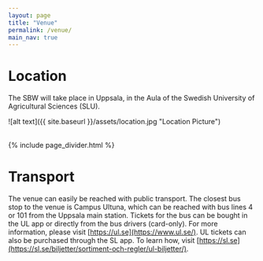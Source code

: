 ```yaml
---
layout: page
title: "Venue"
permalink: /venue/
main_nav: true
---
```


# Location

The SBW will take place in Uppsala, in the Aula of the Swedish University of Agricultural Sciences (SLU). 

![alt text]({{ site.baseurl }}/assets/location.jpg "Location Picture")

<br>
 {% include page_divider.html %}

# Transport

The venue can easily be reached with public transport. The closest bus stop to the venue is Campus Ultuna, which can be reached with bus lines 4 or 101 from the Uppsala main station. Tickets for the bus can be bought in the UL app or directly from the bus drivers (card-only). For more information, please visit [https://ul.se](https://www.ul.se/). UL tickets can also be purchased through the SL app. To learn how, visit [https://sl.se](https://sl.se/biljetter/sortiment-och-regler/ul-biljetter/).